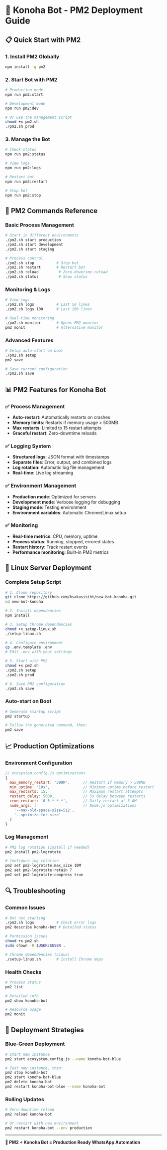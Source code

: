 # 🍃 Konoha Bot - PM2 Deployment Guide

## 📋 Quick Start with PM2

### 1. Install PM2 Globally
```bash
npm install -g pm2
```

### 2. Start Bot with PM2
```bash
# Production mode
npm run pm2:start

# Development mode  
npm run pm2:dev

# Or use the management script
chmod +x pm2.sh
./pm2.sh prod
```

### 3. Manage the Bot
```bash
# Check status
npm run pm2:status

# View logs
npm run pm2:logs

# Restart bot
npm run pm2:restart

# Stop bot
npm run pm2:stop
```

## 🔧 PM2 Commands Reference

### Basic Process Management
```bash
# Start in different environments
./pm2.sh start production
./pm2.sh start development
./pm2.sh start staging

# Process control
./pm2.sh stop          # Stop bot
./pm2.sh restart       # Restart bot
./pm2.sh reload         # Zero-downtime reload
./pm2.sh status         # Show status
```

### Monitoring & Logs
```bash
# View logs
./pm2.sh logs          # Last 50 lines
./pm2.sh logs 100      # Last 100 lines

# Real-time monitoring
./pm2.sh monitor       # Opens PM2 monitor
pm2 monit              # Alternative monitor
```

### Advanced Features
```bash
# Setup auto-start on boot
./pm2.sh setup
pm2 save

# Save current configuration
./pm2.sh save
```

## 📊 PM2 Features for Konoha Bot

### ✅ Process Management
- **Auto-restart**: Automatically restarts on crashes
- **Memory limits**: Restarts if memory usage > 500MB
- **Max restarts**: Limited to 15 restart attempts
- **Graceful restart**: Zero-downtime reloads

### ✅ Logging System
- **Structured logs**: JSON format with timestamps
- **Separate files**: Error, output, and combined logs
- **Log rotation**: Automatic log file management
- **Real-time**: Live log streaming

### ✅ Environment Management
- **Production mode**: Optimized for servers
- **Development mode**: Verbose logging for debugging
- **Staging mode**: Testing environment
- **Environment variables**: Automatic Chrome/Linux setup

### ✅ Monitoring
- **Real-time metrics**: CPU, memory, uptime
- **Process status**: Running, stopped, errored states
- **Restart history**: Track restart events
- **Performance monitoring**: Built-in PM2 metrics

## 🐧 Linux Server Deployment

### Complete Setup Script
```bash
# 1. Clone repository
git clone https://github.com/hsakasisiht/new-bot-konoha.git
cd new-bot-konoha

# 2. Install dependencies  
npm install

# 3. Setup Chrome dependencies
chmod +x setup-linux.sh
./setup-linux.sh

# 4. Configure environment
cp .env.template .env
# Edit .env with your settings

# 5. Start with PM2
chmod +x pm2.sh
./pm2.sh setup
./pm2.sh prod

# 6. Save PM2 configuration
./pm2.sh save
```

### Auto-start on Boot
```bash
# Generate startup script
pm2 startup

# Follow the generated command, then:
pm2 save
```

## 📈 Production Optimizations

### Environment Configuration
```javascript
// ecosystem.config.js optimizations
{
  max_memory_restart: '500M',      // Restart if memory > 500MB
  min_uptime: '10s',               // Minimum uptime before restart
  max_restarts: 15,                // Maximum restart attempts
  restart_delay: 5000,             // 5s delay between restarts
  cron_restart: '0 3 * * *',       // Daily restart at 3 AM
  node_args: [                     // Node.js optimizations
    '--max-old-space-size=512',
    '--optimize-for-size'
  ]
}
```

### Log Management
```bash
# PM2 log rotation (install if needed)
pm2 install pm2-logrotate

# Configure log rotation
pm2 set pm2-logrotate:max_size 10M
pm2 set pm2-logrotate:retain 7
pm2 set pm2-logrotate:compress true
```

## 🔍 Troubleshooting

### Common Issues
```bash
# Bot not starting
./pm2.sh logs          # Check error logs
pm2 describe konoha-bot # Detailed status

# Permission issues
chmod +x pm2.sh
sudo chown -R $USER:$USER .

# Chrome dependencies (Linux)
./setup-linux.sh       # Install Chrome deps
```

### Health Checks
```bash
# Process status
pm2 list

# Detailed info
pm2 show konoha-bot

# Resource usage
pm2 monit
```

## 🚀 Deployment Strategies

### Blue-Green Deployment
```bash
# Start new instance
pm2 start ecosystem.config.js --name konoha-bot-blue

# Test new instance, then:
pm2 stop konoha-bot
pm2 start konoha-bot-blue
pm2 delete konoha-bot
pm2 restart konoha-bot-blue --name konoha-bot
```

### Rolling Updates
```bash
# Zero-downtime reload
pm2 reload konoha-bot

# Or restart with new environment
pm2 restart konoha-bot --env production
```

---
**🍃 PM2 + Konoha Bot = Production Ready WhatsApp Automation**